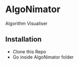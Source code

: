 # AlgoNimator
Algorithm Visualiser

##  Installation
- Clone this Repo
- Go inside AlgoNimator folder 

